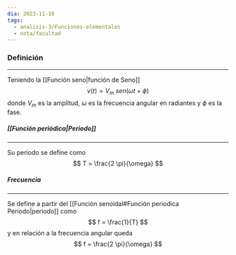 ```yaml
---
dia: 2023-11-16
tags:
  - analisis-3/Funciones-elementales
  - nota/facultad
---
```

### Definición
---
Teniendo la [[Función seno|función de Seno]] $$ v(t) = V_m ~ sen(\omega t + \phi) $$ donde $V_m$ es la amplitud, $\omega$ es la frecuencia angular en radiantes y $\phi$ es la fase.

##### [[Función periódica|Periodo]]
---
Su periodo se define como $$ T = \frac{2 \pi}{\omega} $$

##### Frecuencia
---
Se define a partir del [[Función senoidal#Función periodica Periodo|periodo]] como $$ f = \frac{1}{T} $$
y en relación a la frecuencia angular queda $$ f = \frac{2 \pi}{\omega} $$
